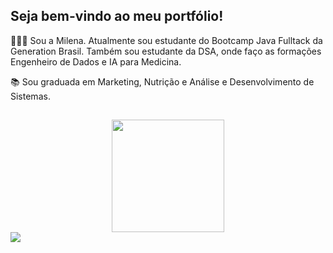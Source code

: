## Seja bem-vindo ao meu portfólio! 

👩🏻‍🎓 Sou a Milena. Atualmente sou estudante do Bootcamp Java Fulltack da Generation Brasil. 
Também sou estudante da DSA, onde faço as formações Engenheiro de Dados e IA para Medicina.

📚 Sou graduada em Marketing, Nutrição e Análise e Desenvolvimento de Sistemas.

                                                                                                                                                    
##
 <div align="center">
  <a href="https://github.com/misoliv">
  <img height="180em" src="https://github-readme-stats.vercel.app/api/top-langs/?username=misoliv&layout=compact&langs_count=7&theme=dracula"/>
</div>

<div> 
  <a href="https://www.linkedin.com/in/milenasoliv1/" target="_blank"><img src="https://img.shields.io/badge/-LinkedIn-%230077B5?style=for-the-badge&logo=linkedin&logoColor=white" target="_blank"></a> 
</div>

